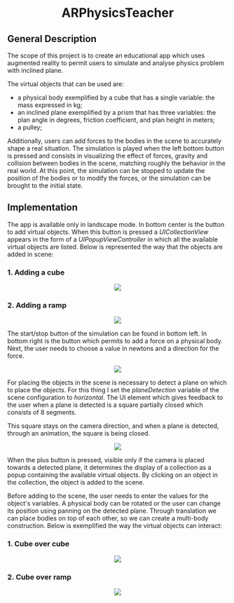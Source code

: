 <h1 align="center">ARPhysicsTeacher</h1>

## General Description

The scope of this project is to create an educational app which uses augmented reality to permit users to simulate and analyse physics problem with inclined plane.

The virtual objects that can be used are: 
* a physical body exemplified by a cube that has a single variable: the mass expressed in kg;
* an inclined plane exemplified by a prism that has three variables: the plan angle in degrees, friction coefficient, and plan height in meters;
* a pulley;

Additionally, users can add forces to the bodies in the scene to accurately shape a real situation. The simulation is played when the left bottom button is pressed and consists in visualizing the effect of forces, gravity and collision between bodies in the scene, matching roughly the behavior in the real world. At this point, the simulation can be stopped to update the position of the bodies or to modify the forces, or the simulation can be brought to the initial state.

## Implementation

The app is available only in landscape mode. In bottom center is the button to add virtual objects. When this button is pressed a *UICollectionView* appears in the form of a *UIPopupViewController* in which all the available virtual objects are listed. Below is represented the way that the objects are added in scene:

### 1. Adding a cube
<p align="center">
    <img src="Demo_gifs/add_cube.gif"/>
</p>

### 2. Adding a ramp
<p align="center">
    <img src="Demo_gifs/add_ramp.gif"/>
</p>

The start/stop button of the simulation can be found in bottom left. In bottom right is the button which permits to add a force on a physical body. Next, the user needs to choose a value in newtons and a direction for the force.

<p align="center">
    <img src="Demo_gifs/add_force.gif"/>
</p>

For placing the objects in the scene is necessary to detect a plane on which to place the objects. For this thing I set the *planeDetection* variable of the scene configuration to *horizontal*. The UI element which gives feedback to the user when a plane is detected is a square partially closed which consists of 8 segments.

This square stays on the camera direction, and when a plane is detected, through an animation, the square is being closed.

<p align="center">
    <img src="Demo_gifs/plane_detection.gif"/>
</p>

When the plus button is pressed, visible only if the camera is placed towards a detected plane, it determines the display of a collection as a popup containing the available virtual objects. By clicking on an object in the collection, the object is added to the scene.

Before adding to the scene, the user needs to enter the values for the object's variables. A physical body can be rotated or the user can change its position using panning on the detected plane. Through translation we can place bodies on top of each other, so we can create a multi-body construction. Below is exemplified the way the virtual objects can interact:

### 1. Cube over cube

<p align="center">
    <img src="Demo_gifs/cube_over_cube.gif"/>
</p>

### 2. Cube over ramp

<p align="center">
    <img src="Demo_gifs/cube_over_ramp.gif"/>
</p>
